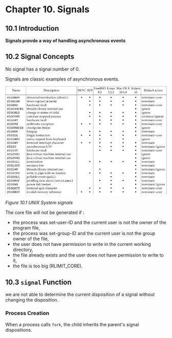 # Chapter 10. Signals #

## 10.1 Introduction ##

**Signals provde a way of handling asynchronous events** 


## 10.2 Signal Concepts ##

No signal has a signal number of 0.

Signals are classic examples of asynchronous events.

<div style={{textAlign:'center'}}>

![](img/10fig01.jpg)

_Figure 10.1 UNIX System signals_
</div>

The core file will not be generated if :
- the process was set-user-ID and the current user is not the owner of the program file,
- the process was set-group-ID and the current user is not the group owner of the file,
- the user does not have permission to write in the current working directory,
- the file already exists and the user does not have permission to write to it,
- the file is too big (RLIMIT_CORE).

## 10.3 `signal` Function ##

we are not able to determine the current disposition of a signal without changing the disposition.

### Process Creation ###

When a process calls `fork`, the child inherits the parent's signal dispositions.


